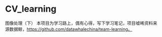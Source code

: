 # CV_learning
图像处理（下）
本项目为学习路上，偶有心得，写下学习笔记，项目嘘唏资料来源数据鲸，https://github.com/datawhalechina/team-learning。
